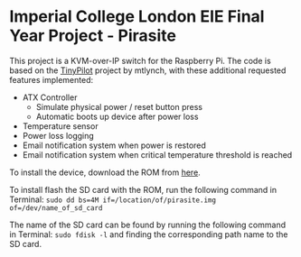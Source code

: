 
# Imperial College London EIE Final Year Project - Pirasite

This project is a KVM-over-IP switch for the Raspberry Pi. The code is based on the [TinyPilot](https://github.com/tiny-pilot/tinypilot) project by mtlynch, with these additional requested features implemented:

 - ATX Controller
    - Simulate physical power / reset button press
    - Automatic boots up device after power loss
 - Temperature sensor
 - Power loss logging
 - Email notification system when power is restored 
 - Email notification system when critical temperature threshold is reached

To install the device, download the ROM from [here](https://drive.google.com/file/d/1aSob5RdnAuCULZ61CZmYZqtQMf1cMvJI/view?usp=sharing).

To install flash the SD card with the ROM, run the following command in Terminal:
  `sudo dd bs=4M if=/location/of/pirasite.img of=/dev/name_of_sd_card`

The name of the SD card can be found by running the following command in Terminal:
`sudo fdisk -l` and finding the corresponding path name to the SD card.


